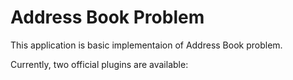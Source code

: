 # Address Book Problem 

This application is basic implementaion of Address Book problem.

Currently, two official plugins are available:
